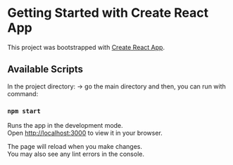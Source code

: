 # Getting Started with Create React App

This project was bootstrapped with [Create React App](https://github.com/facebook/create-react-app).

## Available Scripts

In the project directory:
-> go the main directory and then, you can run with command:

### `npm start`

Runs the app in the development mode.\
Open [http://localhost:3000](http://localhost:3000) to view it in your browser.

The page will reload when you make changes.\
You may also see any lint errors in the console.

